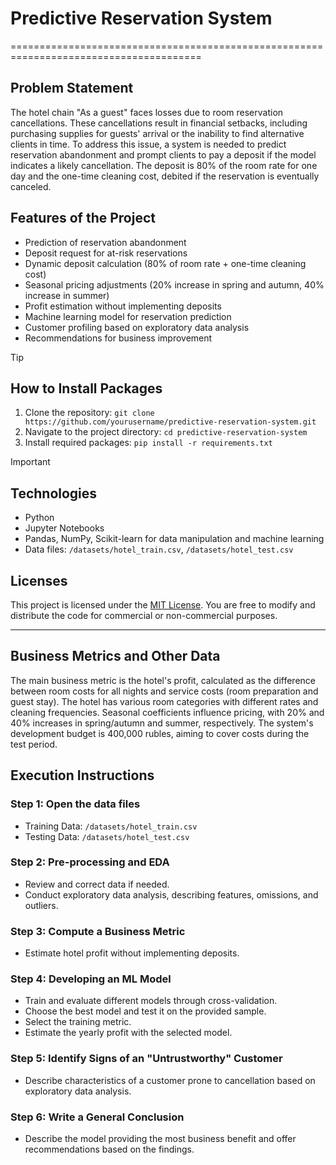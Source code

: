 # Predictive Reservation System

=======================================================================================

## Problem Statement

The hotel chain "As a guest" faces losses due to room reservation cancellations. These cancellations result in financial setbacks, including purchasing supplies for guests' arrival or the inability to find alternative clients in time. To address this issue, a system is needed to predict reservation abandonment and prompt clients to pay a deposit if the model indicates a likely cancellation. The deposit is 80% of the room rate for one day and the one-time cleaning cost, debited if the reservation is eventually canceled.

## Features of the Project

- Prediction of reservation abandonment
- Deposit request for at-risk reservations
- Dynamic deposit calculation (80% of room rate + one-time cleaning cost)
- Seasonal pricing adjustments (20% increase in spring and autumn, 40% increase in summer)
- Profit estimation without implementing deposits
- Machine learning model for reservation prediction
- Customer profiling based on exploratory data analysis
- Recommendations for business improvement

> [!TIP]
> ## How to Install Packages

1. Clone the repository: `git clone https://github.com/yourusername/predictive-reservation-system.git`
2. Navigate to the project directory: `cd predictive-reservation-system`
3. Install required packages: `pip install -r requirements.txt`

> [!IMPORTANT]
> ## Technologies

- Python
- Jupyter Notebooks
- Pandas, NumPy, Scikit-learn for data manipulation and machine learning
- Data files: `/datasets/hotel_train.csv`, `/datasets/hotel_test.csv`

## Licenses

This project is licensed under the [MIT License](LICENSE). You are free to modify and distribute the code for commercial or non-commercial purposes.

---

## Business Metrics and Other Data

The main business metric is the hotel's profit, calculated as the difference between room costs for all nights and service costs (room preparation and guest stay). The hotel has various room categories with different rates and cleaning frequencies. Seasonal coefficients influence pricing, with 20% and 40% increases in spring/autumn and summer, respectively. The system's development budget is 400,000 rubles, aiming to cover costs during the test period.

## Execution Instructions

### Step 1: Open the data files
- Training Data: `/datasets/hotel_train.csv`
- Testing Data: `/datasets/hotel_test.csv`

### Step 2: Pre-processing and EDA
- Review and correct data if needed.
- Conduct exploratory data analysis, describing features, omissions, and outliers.

### Step 3: Compute a Business Metric
- Estimate hotel profit without implementing deposits.

### Step 4: Developing an ML Model
- Train and evaluate different models through cross-validation.
- Choose the best model and test it on the provided sample.
- Select the training metric.
- Estimate the yearly profit with the selected model.

### Step 5: Identify Signs of an "Untrustworthy" Customer
- Describe characteristics of a customer prone to cancellation based on exploratory data analysis.

### Step 6: Write a General Conclusion
- Describe the model providing the most business benefit and offer recommendations based on the findings.

